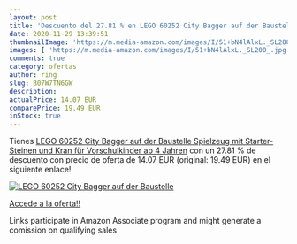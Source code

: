 ```yaml
---
layout: post
title: 'Descuento del 27.81 % en LEGO 60252 City Bagger auf der Baustelle'
date: 2020-11-29 13:39:51
thumbnailImage: 'https://m.media-amazon.com/images/I/51+bN4lAlxL._SL200_.jpg'
images: [ 'https://m.media-amazon.com/images/I/51+bN4lAlxL._SL200_.jpg' ]
comments: true
category: ofertas
author: ring
slug: B07W7TN6GW
description:
actualPrice: 14.07 EUR
comparePrice: 19.49 EUR
inStock: true
---
```


Tienes [LEGO 60252 City Bagger auf der Baustelle  Spielzeug mit Starter-Steinen und Kran für Vorschulkinder ab 4 Jahren](https://www.amazon.de/dp/B07W7TN6GW/?tag=tolees0ca-21) con un 27.81 % de descuento con precio de oferta de 14.07 EUR (original: 19.49 EUR) en el siguiente enlace!

[![LEGO 60252 City Bagger auf der Baustelle](https://m.media-amazon.com/images/I/51+bN4lAlxL._SL200_.jpg)](https://www.amazon.de/dp/B07W7TN6GW/?tag=tolees0ca-21)

[Accede a la oferta!!](https://www.amazon.de/dp/B07W7TN6GW/?tag=tolees0ca-21)

Links participate in Amazon Associate program and might generate a comission on qualifying sales


